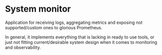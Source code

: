 # System monitor

Application for receiving logs, aggregating metrics and exposing not supported/custom ones
to glorious Prometheus.

In general, it implements everything that is lacking in ready to use tools,
or just not fitting current/desirable system design when it comes to monitoring and observability.